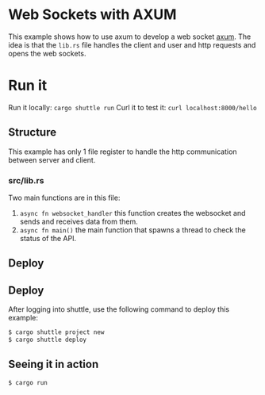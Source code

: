 # Web Sockets with AXUM 
This example shows how to use axum to develop a web socket [axum](https://docs.rs/axum/0.1.1/axum/ws/index.html).
The idea is that the `lib.rs` file handles the client and user and http requests and opens the web sockets.

# Run it
Run it locally: `cargo shuttle run`
Curl it to test it: `curl localhost:8000/hello`

## Structure
This example has only 1 file register to handle the http communication between server and client.

### src/lib.rs
Two main functions are in this file:
1.  `async fn websocket_handler` this function creates the websocket and sends and receives data from them.
2. `async fn main()` the main function that spawns a thread to check the status of the API.

## Deploy 

## Deploy
After logging into shuttle, use the following command to deploy this example:

```sh
$ cargo shuttle project new
$ cargo shuttle deploy
```

## Seeing it in action

```sh
$ cargo run
```



